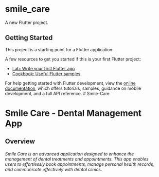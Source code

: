 # smile_care

A new Flutter project.

## Getting Started

This project is a starting point for a Flutter application.

A few resources to get you started if this is your first Flutter project:

- [Lab: Write your first Flutter app](https://docs.flutter.dev/get-started/codelab)
- [Cookbook: Useful Flutter samples](https://docs.flutter.dev/cookbook)

For help getting started with Flutter development, view the
[online documentation](https://docs.flutter.dev/), which offers tutorials,
samples, guidance on mobile development, and a full API reference.
#   S m i l e - C a r e 
 
<h1>Smile Care - Dental Management App</h1>
<h2>Overview</h2>

<h6>Smile Care is an advanced application designed to enhance the management of dental treatments and appointments. This app enables users to effortlessly book appointments, manage personal health records, and communicate effectively with dental clinics.</h6>
 
